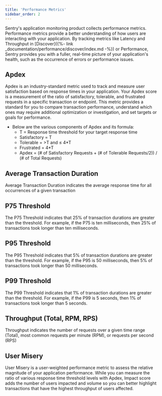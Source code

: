 ```yaml
---
title: 'Performance Metrics'
sidebar_order: 2
---
```


Sentry's application monitoring product collects performance metrics. Performance metrics provide a better understanding of how users are interacting with your application. By tracking metrics like Latency and Throughput in [Discover]({%- link _documentation/performance/discover/index.md -%}) or Performance, Sentry provides you with a fuller, real-time picture of your application's health, such as the occurrence of errors or performance issues.

## Apdex
Apdex is an industry-standard metric used to track and measure user satisfaction based on response times in your application. Your Apdex score is a measurement of the ratio of satisfactory, tolerable, and frustrated requests in a specific transaction or endpoint. This metric provides a standard for you to compare transaction performance, understand which ones may require additional optimization or investigation, and set targets or goals for performance.

- Below are the various components of Apdex and its formula:
    - T = Response time threshold for your target response time
    - Satisfactory = T
    - Tolerable = >T and ≤ 4*T
    - Frustrated = 4*T
    - Apdex = (# of Satisfactory Requests + (# of Tolerable Requests/2)) / (# of Total Requests)
    
## Average Transaction Duration
Average Transaction Duration indicates the average response time for all occurrences of a given transaction
    
## P75 Threshold
The P75 Threshold indicates that 25% of transaction durations are greater than the threshold. For example, if the P75 is ten milliseconds, then 25% of transactions took longer than ten milliseconds.

## P95 Threshold
The P95 Threshold indicates that 5% of transaction durations are greater than the threshold. For example, if the P95 is 50 milliseconds, then 5% of transactions took longer than 50 milliseconds.

## P99 Threshold
The P99 Threshold indicates that 1% of transaction durations are greater than the threshold. For example, if the P99 is 5 seconds, then 1% of transactions took longer than 5 seconds.

## Throughput (Total, RPM, RPS)
Throughput indicates the number of requests over a given time range (Total), most common requests per minute (RPM), or requests per second (RPS)
    
## User Misery
User Misery is a user-weighted performance metric to assess the relative magnitude of your application performance. While you can measure the ratio of various response time threshold levels with Apdex, Impact score adds the number of users impacted and volume so you can better highlight transactions that have the highest throughput of users affected.